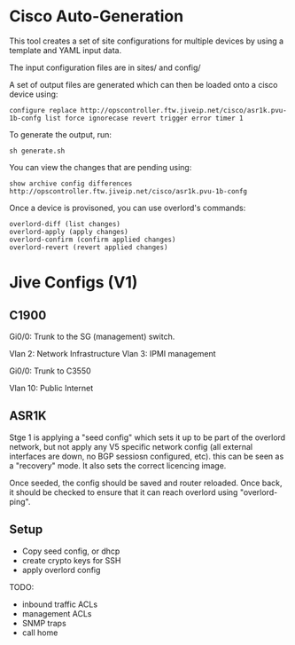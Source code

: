 # Cisco Auto-Generation

This tool creates a set of site configurations for multiple devices by using a template and YAML input data.

The input configuration files are in sites/ and config/

A set of output files are generated which can then be loaded onto a cisco device using:

    configure replace http://opscontroller.ftw.jiveip.net/cisco/asr1k.pvu-1b-confg list force ignorecase revert trigger error timer 1

To generate the output, run:

    sh generate.sh

You can view the changes that are pending using:

    show archive config differences http://opscontroller.ftw.jiveip.net/cisco/asr1k.pvu-1b-confg

Once a device is provisoned, you can use overlord's commands:

    overlord-diff (list changes)
    overlord-apply (apply changes)
    overlord-confirm (confirm applied changes)
    overlord-revert (revert applied changes)

# Jive Configs (V1)


## C1900

Gi0/0: Trunk to the SG (management) switch.

  Vlan 2: Network Infrastructure
  Vlan 3: IPMI management


Gi0/0: Trunk to C3550

  Vlan 10: Public Internet

## ASR1K

Stge 1 is applying a "seed config" which sets it up to be part of the overlord network, but not apply any V5 specific network config (all external interfaces are down, no BGP sessiosn configured, etc).  this can be seen as a "recovery" mode.  It also sets the correct licencing image.

Once seeded, the config should be saved and router reloaded.  Once back, it should be checked to ensure that it can reach overlord using "overlord-ping".


## Setup

  - Copy seed config, or dhcp
  - create crypto keys for SSH
  - apply overlord config

TODO:

  - inbound traffic ACLs
  - management ACLs
  - SNMP traps
  - call home


